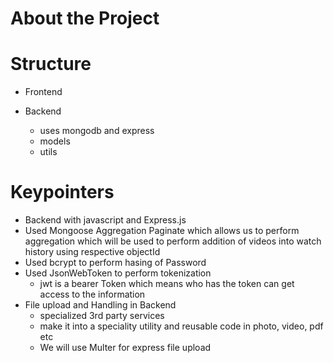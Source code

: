 # About the Project

# Structure

- Frontend

- Backend
  - uses mongodb and express
  - models
  - utils

# Keypointers

- Backend with javascript and Express.js
- Used Mongoose Aggregation Paginate which allows us to perform aggregation which will be used to perform addition of videos into watch history using respective objectId
- Used bcrypt to perform hasing of Password
- Used JsonWebToken to perform tokenization
  - jwt is a bearer Token which means who has the token can get access to the information
- File upload and Handling in Backend
  - specialized 3rd party services
  - make it into a speciality utility and reusable code in photo, video, pdf etc
  - We will use Multer for express file upload
